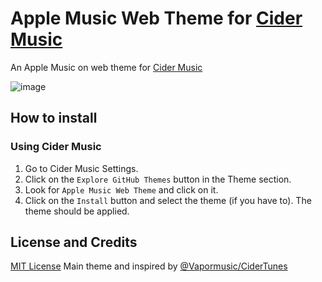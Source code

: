 # Apple Music Web Theme for [Cider Music](https://cider.sh)

An Apple Music on web theme for [Cider Music](https://cider.sh)

![image](https://user-images.githubusercontent.com/34512773/154338987-b34f81a0-707a-4998-989a-f47e8ef05889.png)

## How to install
### Using Cider Music
1. Go to Cider Music Settings.
2. Click on the `Explore GitHub Themes` button in the Theme section.
3. Look for `Apple Music Web Theme` and click on it.
4. Click on the `Install` button and select the theme (if you have to). The theme should be applied.


## License and Credits
[MIT License](./LICENSE)
Main theme and inspired by [@Vapormusic/CiderTunes](https://github.com/vapormusic/CiderTunes)
